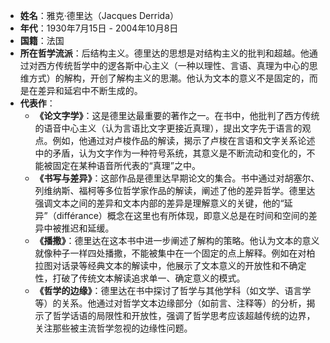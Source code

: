 - **姓名**：雅克·德里达（Jacques Derrida）
- **年代**：1930年7月15日 - 2004年10月8日
- **国籍**：法国
- **所在哲学流派**：后结构主义。德里达的思想是对结构主义的批判和超越。他通过对西方传统哲学中的逻各斯中心主义（一种以理性、言语、真理为中心的思维方式）的解构，开创了解构主义的思潮。他认为文本的意义不是固定的，而是在差异和延宕中不断生成的。
- **代表作**：
    - **《论文字学》**：这是德里达最重要的著作之一。在书中，他批判了西方传统的语音中心主义（认为言语比文字更接近真理），提出文字先于语言的观点。例如，他通过对卢梭作品的解读，揭示了卢梭在言语和文字关系论述中的矛盾，认为文字作为一种符号系统，其意义是不断流动和变化的，不能被固定在某种语音所代表的“真理”之中。
    - **《书写与差异》**：这部作品是德里达早期论文的集合。书中通过对胡塞尔、列维纳斯、福柯等多位哲学家作品的解读，阐述了他的差异哲学。德里达强调文本之间的差异和文本内部的差异是理解意义的关键，他的“延异”（différance）概念在这里也有所体现，即意义总是在时间和空间的差异中被推迟和延缓。
    - **《播撒》**：德里达在这本书中进一步阐述了解构的策略。他认为文本的意义就像种子一样四处播撒，不能被集中在一个固定的点上解释。例如在对柏拉图对话录等经典文本的解读中，他展示了文本意义的开放性和不确定性，打破了传统文本解读追求单一、确定意义的模式。
    - **《哲学的边缘》**：德里达在书中探讨了哲学与其他学科（如文学、语言学等）的关系。他通过对哲学文本边缘部分（如前言、注释等）的分析，揭示了哲学话语的局限性和开放性，强调了哲学思考应该超越传统的边界，关注那些被主流哲学忽视的边缘性问题。
